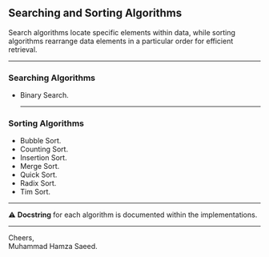 ## Searching and Sorting Algorithms
Search algorithms locate specific elements within data, while sorting algorithms rearrange data elements in a particular order for efficient retrieval.
***
### Searching Algorithms
- Binary Search.

  ***
### Sorting Algorithms
- Bubble Sort.
- Counting Sort.
- Insertion Sort.
- Merge Sort.
- Quick Sort.
- Radix Sort.
- Tim Sort.
***
⚠ **Docstring** for each algorithm is documented within the implementations.
***
Cheers,  
Muhammad Hamza Saeed.

